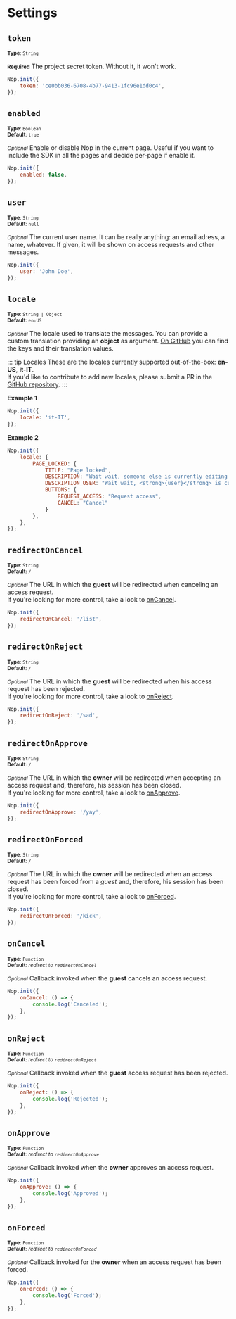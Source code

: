 # Settings

## `token`

<small>**Type**: `String`</small>  

<small>**Required**</small> The project secret token. Without it, it won't work.

```js
Nop.init({
    token: 'ce0bb036-6708-4b77-9413-1fc96e1dd0c4',
});
```

## `enabled`

<small>**Type**: `Boolean`</small>  
<small>**Default**: `true`</small>  

<small>*Optional*</small> Enable or disable Nop in the current page. Useful if you want to include the SDK in all the pages and decide per-page if enable it.

```js
Nop.init({
    enabled: false,
});
```

## `user`

<small>**Type**: `String`</small>  
<small>**Default**: `null`</small>  

<small>*Optional*</small> The current user name. It can be really anything: an email adress, a name, whatever. If given, it will be shown on access requests and other messages.

```js
Nop.init({
    user: 'John Doe',
});
```

## `locale`

<small>**Type**: `String | Object`</small>  
<small>**Default**: `en-US`</small>  

<small>*Optional*</small> The locale used to translate the messages. You can provide a custom translation providing an **object** as argument. [On GitHub](https://github.com/nop-app/i18n/blob/master/en-US.json) you can find the keys and their translation values.  

::: tip Locales
These are the locales currently supported out-of-the-box: <strong>en-US</strong>, <strong>it-IT</strong>.  
If you'd like to contribute to add new locales, please submit a PR in the [GitHub repository](https://github.com/nop-app/i18n).
:::

**Example 1**
```js
Nop.init({
    locale: 'it-IT',
});
```

**Example 2**
```js
Nop.init({
    locale: {
        PAGE_LOCKED: {
            TITLE: "Page locked",
            DESCRIPTION: "Wait wait, someone else is currently editing this page!",
            DESCRIPTION_USER: "Wait wait, <strong>{user}</strong> is currently editing this page!",
            BUTTONS: {
                REQUEST_ACCESS: "Request access",
                CANCEL: "Cancel"
            }
        },
    },
});
```

## `redirectOnCancel`

<small>**Type**: `String`</small>  
<small>**Default**: `/`</small>  

<small>*Optional*</small> The URL in which the **guest** will be redirected when canceling an access request.  
If you're looking for more control, take a look to [onCancel](#on-cancel).

```js
Nop.init({
    redirectOnCancel: '/list',
});
```

## `redirectOnReject`

<small>**Type**: `String`</small>  
<small>**Default**: `/`</small>  

<small>*Optional*</small> The URL in which the **guest** will be redirected when his access request has been rejected.  
If you're looking for more control, take a look to [onReject](#on-reject).

```js
Nop.init({
    redirectOnReject: '/sad',
});
```

## `redirectOnApprove`

<small>**Type**: `String`</small>  
<small>**Default**: `/`</small>  

<small>*Optional*</small> The URL in which the **owner** will be redirected when accepting an access request and, therefore, his session has been closed.  
If you're looking for more control, take a look to [onApprove](#on-approve).

```js
Nop.init({
    redirectOnApprove: '/yay',
});
```

## `redirectOnForced`

<small>**Type**: `String`</small>  
<small>**Default**: `/`</small>  

<small>*Optional*</small> The URL in which the **owner** will be redirected when an access request has been forced from a *guest* and, therefore, his session has been closed.  
If you're looking for more control, take a look to [onForced](#on-forced).

```js
Nop.init({
    redirectOnForced: '/kick',
});
```

## `onCancel`

<small>**Type**: `Function`</small>  
<small>**Default**: *redirect to `redirectOnCancel`*</small>  

<small>*Optional*</small> Callback invoked when the **guest** cancels an access request.  

```js
Nop.init({
    onCancel: () => {
        console.log('Canceled');
    },
});
```

## `onReject`

<small>**Type**: `Function`</small>  
<small>**Default**: *redirect to `redirectOnReject`*</small>  

<small>*Optional*</small> Callback invoked when the **guest** access request has been rejected.  

```js
Nop.init({
    onReject: () => {
        console.log('Rejected');
    },
});
```

## `onApprove`

<small>**Type**: `Function`</small>  
<small>**Default**: *redirect to `redirectOnApprove`*</small>  

<small>*Optional*</small> Callback invoked when the **owner** approves an access request.  

```js
Nop.init({
    onApprove: () => {
        console.log('Approved');
    },
});
```

## `onForced`

<small>**Type**: `Function`</small>  
<small>**Default**: *redirect to `redirectOnForced`*</small>  

<small>*Optional*</small> Callback invoked for the **owner** when an access request has been forced.  

```js
Nop.init({
    onForced: () => {
        console.log('Forced');
    },
});
```